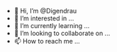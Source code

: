 - 👋 Hi, I’m @Digendrau
- 👀 I’m interested in ...
- 🌱 I’m currently learning ...
- 💞️ I’m looking to collaborate on ...
- 📫 How to reach me ...

<!---
Digendrau/Digendrau is a ✨ special ✨ repository because its `README.md` (this file) appears on your GitHub profile.
You can click the Preview link to take a look at your changes.
--->
